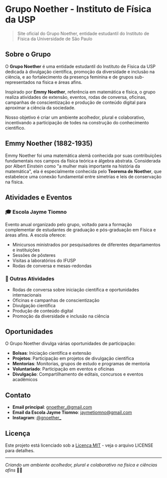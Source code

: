# Grupo Noether - Instituto de Física da USP

> Site oficial do Grupo Noether, entidade estudantil do Instituto de Física da Universidade de São Paulo

## Sobre o Grupo

O **Grupo Noether** é uma entidade estudantil do Instituto de Física da USP dedicada à divulgação científica, promoção da diversidade e inclusão na ciência, e ao fortalecimento da presença feminina e de grupos sub-representados na física e áreas afins.

Inspirado por **Emmy Noether**, referência em matemática e física, o grupo realiza atividades de extensão, eventos, rodas de conversa, oficinas, campanhas de conscientização e produção de conteúdo digital para aproximar a ciência da sociedade.

Nosso objetivo é criar um ambiente acolhedor, plural e colaborativo, incentivando a participação de todes na construção do conhecimento científico.

## Emmy Noether (1882-1935)

Emmy Noether foi uma matemática alemã conhecida por suas contribuições fundamentais nos campos da física teórica e álgebra abstrata. Considerada por Albert Einstein como "a mulher mais importante na história da matemática", ela é especialmente conhecida pelo **Teorema de Noether**, que estabelece uma conexão fundamental entre simetrias e leis de conservação na física.

## Atividades e Eventos

### 🎓 Escola Jayme Tiomno
Evento anual organizado pelo grupo, voltado para a formação complementar de estudantes de graduação e pós-graduação em Física e áreas afins. A escola oferece:

- Minicursos ministrados por pesquisadores de diferentes departamentos e instituições
- Sessões de pôsteres
- Visitas a laboratórios do IFUSP
- Rodas de conversa e mesas-redondas

### 🔬 Outras Atividades
- Rodas de conversa sobre iniciação científica e oportunidades internacionais
- Oficinas e campanhas de conscientização
- Divulgação científica
- Produção de conteúdo digital
- Promoção da diversidade e inclusão na ciência

## Oportunidades

O Grupo Noether divulga várias oportunidades de participação:

- **Bolsas**: Iniciação científica e extensão
- **Projetos**: Participação em projetos de divulgação científica
- **Mentorias**: Monitorias, grupos de estudo e programas de mentoria
- **Voluntariado**: Participação em eventos e oficinas
- **Divulgação**: Compartilhamento de editais, concursos e eventos acadêmicos

## Contato

- **Email principal**: gnoether_@gmail.com
- **Email da Escola Jayme Tiomno**: jaymetiomno@gmail.com
- **Instagram**: [@gnoether_](https://instagram.com/gnoether_)

## Licença

Este projeto está licenciado sob a [Licença MIT](LICENSE) - veja o arquivo LICENSE para detalhes.

---

*Criando um ambiente acolhedor, plural e colaborativo na física e ciências afins* 🔬✨
